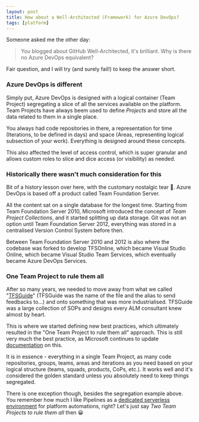 ```yaml
---
layout: post
title: How about a Well-Architected (Framework) for Azure DevOps?
tags: [platform]
---
```

Someone asked me the other day:

> You blogged about GitHub Well-Architected, it's brilliant. Why is there no Azure DevOps equivalent?

Fair question, and I will try (and surely fail!) to keep the answer short.

### Azure DevOps is different
Simply put, Azure DevOps is designed with a logical container (Team Project) segregating a slice of all the services available on the platform. Team Projects have always beem used to define _Projects_ and store all the data related to them in a single place.

You always had code repositories in there, a representation for time (Iterations, to be defined in days) and space (Areas, representing logical subsection of your work). Everything is designed around these concepts.

This also affected the level of access control, which is super granular and allows custom roles to slice and dice access (or visibility) as needed.

### Historically there wasn't much consideration for this
Bit of a history lesson over here, with the customary nostalgic tear 🥲. Azure DevOps is based off a product called Team Foundation Server.  

All the content sat on a single database for the longest time. Starting from Team Foundation Server 2010, Microsoft introduced the concept of _Team Project Collections_, and it started splitting up data storage. Git was not an option until Team Foundation Server 2012, everything was stored in a centralised Version Control System before then.

Between Team Foundation Server 2010 and 2012 is also where the codebase was forked to develop TFSOnline, which became Visual Studio Online, which became Visual Studio Team Services, which eventually became Azure DevOps Services.

### One Team Project to rule them all
After so many years, we needed to move away from what we called "[TFSGuide](https://www.amazon.co.uk/Development-Visual-Studio®-Foundation-Server/dp/0735625719)" (TFSGuide was the name of the file and the alias to send feedbacks to...) and onto something that was more industrialised. TFSGuide was a large collection of SOPs and designs every ALM consultant knew almost by heart.

This is where we started defining new best practices, which ultimately resulted in the "One Team Project to rule them all" approach. This is still very much the best practice, as Microsoft continues to update [documentation](https://learn.microsoft.com/en-us/azure/devops/user-guide/plan-your-azure-devops-org-structure?view=azure-devops#how-many-projects-do-you-need) on this. 

It is in essence - everything in a single Team Project, as many code repositories, groups, teams, areas and iterations as you need based on your logical structure (teams, squads, products, CoPs, etc.). It works well and it's considered the golden standard unless you absolutely need to keep things segregated.

There is one exception though, besides the segregation example above. You remember how much I like Pipelines as a [dedicated serverless environment](https://mattvsts.github.io/2024/04/22/engineering-ingenuity-will-always-prevail/) for platform automations, right? Let's just say _Two Team Projects to rule them all_ then 😀
